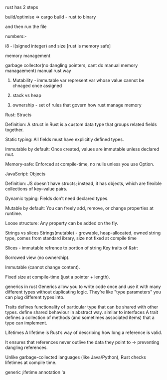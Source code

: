 rust has 2 steps

build/optimise  => cargo build - rust to binary

and then run the file

numbers:-

i8 - i(signed integer) and size [rust is memory safe]

memory management

garbage collector(no dangling pointers, cant do manual memory managaement)
manual
rust way

1) Mutability - immutable var represent var whose value cannot be chnaged once assigned

2) stack vs heap

3)  ownership - set of rules that govern how rust manage memory


Rust: Structs

Definition: A struct in Rust is a custom data type that groups related fields together.

Static typing: All fields must have explicitly defined types.

Immutable by default: Once created, values are immutable unless declared mut.

Memory-safe: Enforced at compile-time, no nulls unless you use Option<T>.

JavaScript: Objects

Definition: JS doesn’t have structs; instead, it has objects, which are flexible collections of key–value pairs.

Dynamic typing: Fields don’t need declared types.

Mutable by default: You can freely add, remove, or change properties at runtime.

Loose structure: Any property can be added on the fly.

Strings vs slices
Strings(mutable) - growable, heap-allocated, owned string type, comes from standard ibrary, size not fixed at compile time

Slices - immutable refrence to portion of string
Key traits of &str:

Borrowed view (no ownership).

Immutable (cannot change content).

Fixed size at compile-time (just a pointer + length).

generics in rust
Generics allow you to write code once and use it with many different types without duplicating logic.
They’re like "type parameters" you can plug different types into.

Traits
defines functionality of particular type that can be shared with other types. define shared behaviour in abstract way. similar to interfaces 
A trait defines a collection of methods (and sometimes associated items) that a type can implement.

Lifetimes
A lifetime is Rust’s way of describing how long a reference is valid.

It ensures that references never outlive the data they point to → preventing dangling references.

Unlike garbage-collected languages (like Java/Python), Rust checks lifetimes at compile time.

generic ;ifetime annotation
'a